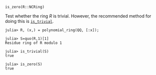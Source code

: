 ```
is_zero(R::NCRing)
```

Test whether the ring $R$ is trivial. However, the recommended method for doing this is [`is_trivial`](@ref).

```jldoctest
julia> R, (x,) = polynomial_ring(QQ, [:x]);

julia> S=quo(R,1)[1]
Residue ring of R modulo 1

julia> is_trivial(S)
true

julia> is_zero(S)
true
```
